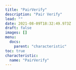 ```yaml
---
title: "PairVerify"
description: "Pair Verify"
lead: ""
date: 2021-08-09T18:32:49.973Z
draft: false
images: []
menu:
  docs:
    parent: "characteristic"
toc: true
characteristic:
  name: "PairVerify"
---
```

